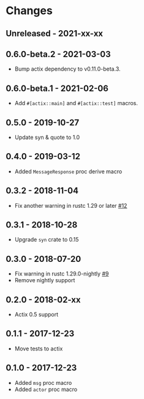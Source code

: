 # Changes

## Unreleased - 2021-xx-xx


## 0.6.0-beta.2 - 2021-03-03
* Bump actix dependency to v0.11.0-beta.3.


## 0.6.0-beta.1 - 2021-02-06
* Add `#[actix::main]` and `#[actix::test]` macros.


## 0.5.0 - 2019-10-27
* Update syn & quote to 1.0


## 0.4.0 - 2019-03-12
* Added `MessageResponse` proc derive macro


## 0.3.2 - 2018-11-04
* Fix another warning in rustc 1.29 or later [#12]

[#12]: https://github.com/actix/actix-derive/pull/12


## 0.3.1 - 2018-10-28
* Upgrade `syn` crate to 0.15


## 0.3.0 - 2018-07-20
* Fix warning in rustc 1.29.0-nightly [#9]
* Remove nightly support

[#9]: https://github.com/actix/actix-derive/pull/9


## 0.2.0 - 2018-02-xx
* Actix 0.5 support


## 0.1.1 - 2017-12-23
* Move tests to actix


## 0.1.0 - 2017-12-23
* Added `msg` proc macro
* Added `actor` proc macro
